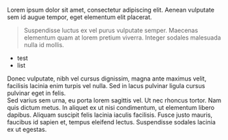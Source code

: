 Lorem ipsum dolor sit amet, consectetur adipiscing elit. Aenean vulputate sem id augue tempor, eget elementum elit placerat.  
> Suspendisse luctus ex vel purus vulputate semper. Maecenas elementum quam at lorem pretium viverra. Integer sodales malesuada nulla id mollis. 
  
* test
* list
  
Donec vulputate, nibh vel cursus dignissim, magna ante maximus velit, facilisis lacinia enim turpis vel nulla. Sed in lacus pulvinar ligula cursus pulvinar eget in felis.  
Sed varius sem urna, eu porta lorem sagittis vel. Ut nec rhoncus tortor. Nam quis dictum metus. In aliquet ex ut nisi condimentum, ut elementum libero dapibus. Aliquam suscipit felis lacinia iaculis facilisis. Fusce justo mauris, faucibus id sapien et, tempus eleifend lectus. Suspendisse sodales lacinia ex ut egestas. 
